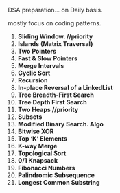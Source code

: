 

DSA preparation... on Daily basis. 

mostly focus on coding patterns. 

1. **Sliding Window.   //priority**
2. **Islands (Matrix Traversal)**
3. **Two Pointers**
4. **Fast & Slow Pointers**
5. **Merge Intervals**
6. **Cyclic Sort**
7. **Recursion**
8. **In-place Reversal of a LinkedList**
9. **Tree Breadth-First Search**
10. **Tree Depth First Search**
11. **Two Heaps //priority**
12. **Subsets**
13. **Modified Binary Search. Algo**
14. **Bitwise XOR**
15. **Top ‘K’ Elements**
16. **K-way Merge**
17. **Topological Sort**
18. **0/1 Knapsack**
19. **Fibonacci Numbers**
20. **Palindromic Subsequence**
21. **Longest Common Substring**



